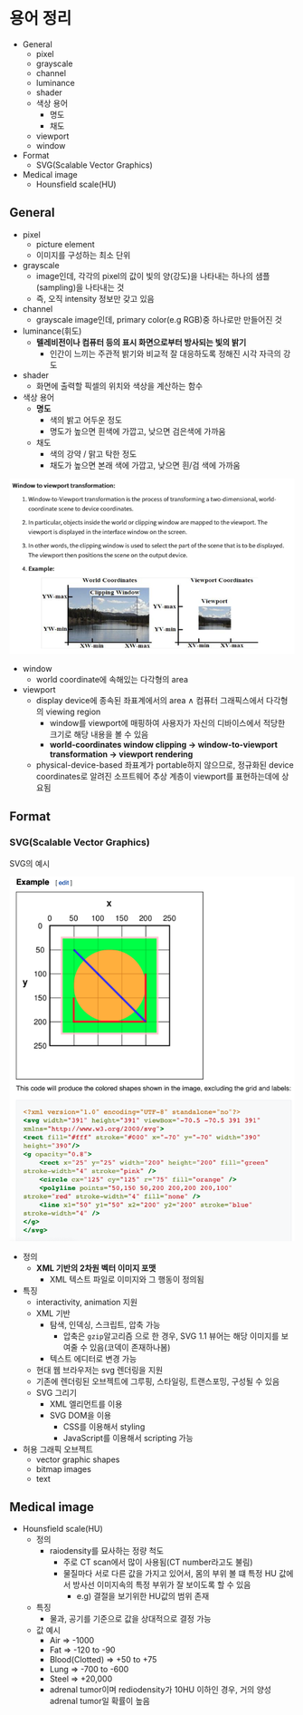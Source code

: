 # 용어 정리

- General
  - pixel
  - grayscale
  - channel
  - luminance
  - shader
  - 색상 용어
    - 명도
    - 채도
  - viewport
  - window
- Format
  - SVG(Scalable Vector Graphics)
- Medical image
  - Hounsfield scale(HU)

## General

- pixel
  - picture element
  - 이미지를 구성하는 최소 단위
- grayscale
  - image인데, 각각의 pixel의 값이 빛의 양(강도)을 나타내는 하나의 샘플(sampling)을 나타내는 것
  - 즉, 오직 intensity 정보만 갖고 있음
- channel
  - grayscale image인데, primary color(e.g RGB)중 하나로만 만들어진 것
- luminance(휘도)
  - **텔레비전이나 컴퓨터 등의 표시 화면으로부터 방사되는 빛의 밝기**
    - 인간이 느끼는 주관적 밝기와 비교적 잘 대응하도록 정해진 시각 자극의 강도
- shader
  - 화면에 출력할 픽셀의 위치와 색상을 계산하는 함수
- 색상 용어
  - **명도**
    - 색의 밝고 어두운 정도
    - 명도가 높으면 흰색에 가깝고, 낮으면 검은색에 가까움
  - 채도
    - 색의 강약 / 맑고 탁한 정도
    - 채도가 높으면 본래 색에 가깝고, 낮으면 흰/검 색에 가까움

![](./images/image_processing/window_and_viewport1.png)

- window
  - world coordinate에 속해있는 다각형의 area
- viewport
  - display device에 종속된 좌표계에서의 area ∧ 컴퓨터 그래픽스에서 다각형의 viewing region
    - window를 viewport에 매핑하여 사용자가 자신의 디바이스에서 적당한 크기로 해당 내용을 볼 수 있음
    - **world-coordinates window clipping -> window-to-viewport transformation -> viewport rendering**
  - physical-device-based 좌표계가 portable하지 않으므로, 정규화된 device coordinates로 알려진 소프트웨어 추상 계층이 viewport를 표현하는데에 상요됨

## Format

### SVG(Scalable Vector Graphics)

SVG의 예시

![](./images/image_processing/svg_example1.png)

- 정의
  - **XML 기반의 2차원 벡터 이미지 포맷**
    - XML 텍스트 파일로 이미지와 그 행동이 정의됨
- 특징
  - interactivity, animation 지원
  - XML 기반
    - 탐색, 인덱싱, 스크립트, 압축 가능
      - 압축은 `gzip`알고리즘 으로 한 경우, SVG 1.1 뷰어는 해당 이미지를 보여줄 수 있음(코덱이 존재하나봄)
    - 텍스트 에디터로 변경 가능
  - 현대 웹 브라우저는 svg 렌더링을 지원
  - 기존에 렌더링된 오브젝트에 그루핑, 스타일링, 트랜스포밍, 구성될 수 있음
  - SVG 그리기
    - XML 엘리먼트를 이용
    - SVG DOM을 이용
      - CSS를 이용해서 styling
      - JavaScript를 이용해서 scripting 가능
- 허용 그래픽 오브젝트
  - vector graphic shapes
  - bitmap images
  - text

## Medical image

- Hounsfield scale(HU)
  - 정의
    - raiodensity를 묘사하는 정량 척도
      - 주로 CT scan에서 많이 사용됨(CT number라고도 불림)
      - 물질마다 서로 다른 값을 가지고 있어서, 몸의 부위 볼 떄 특정 HU 값에서 방사선 이미지속의 특정 부위가 잘 보이도록 할 수 있음
        - e.g) 결절을 보기위한 HU값의 범위 존재
  - 특징
    - 물과, 공기를 기준으로 값을 상대적으로 결정 가능
  - 값 예시
    - Air => -1000
    - Fat => -120 to -90
    - Blood(Clotted) => +50 to +75
    - Lung => -700 to -600
    - Steel => +20,000
    - adrenal tumor이며 rediodensity가 10HU 이하인 경우, 거의 양성 adrenal tumor일 확률이 높음
